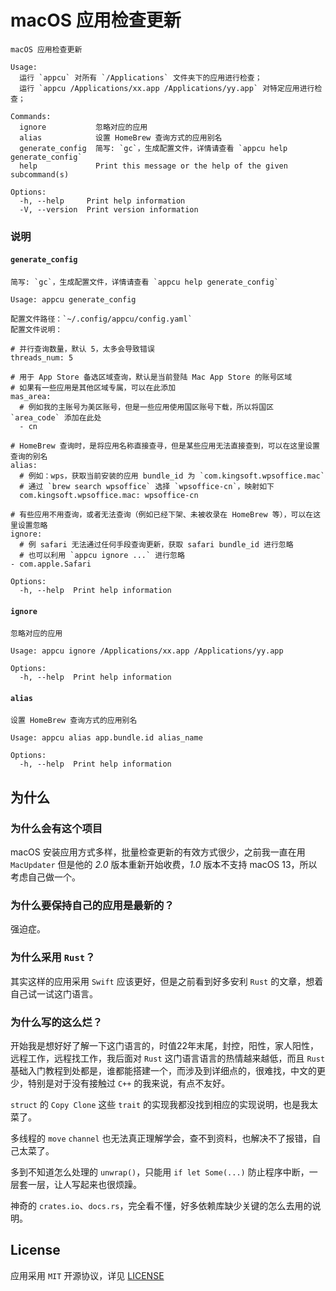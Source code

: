 # macOS 应用检查更新

```
macOS 应用检查更新

Usage: 
  运行 `appcu` 对所有 `/Applications` 文件夹下的应用进行检查；
  运行 `appcu /Applications/xx.app /Applications/yy.app` 对特定应用进行检查；

Commands:
  ignore           忽略对应的应用
  alias            设置 HomeBrew 查询方式的应用别名
  generate_config  简写: `gc`，生成配置文件，详情请查看 `appcu help generate_config`
  help             Print this message or the help of the given subcommand(s)

Options:
  -h, --help     Print help information
  -V, --version  Print version information
```

### 说明
#### `generate_config`
```
简写: `gc`，生成配置文件，详情请查看 `appcu help generate_config`

Usage: appcu generate_config

配置文件路径：`~/.config/appcu/config.yaml`
配置文件说明：

# 并行查询数量，默认 5，太多会导致错误
threads_num: 5

# 用于 App Store 备选区域查询，默认是当前登陆 Mac App Store 的账号区域
# 如果有一些应用是其他区域专属，可以在此添加
mas_area:
  # 例如我的主账号为美区账号，但是一些应用使用国区账号下载，所以将国区 `area_code` 添加在此处
  - cn

# HomeBrew 查询时，是将应用名称直接查寻，但是某些应用无法直接查到，可以在这里设置查询的别名
alias:
  # 例如：wps，获取当前安装的应用 bundle_id 为 `com.kingsoft.wpsoffice.mac`
  # 通过 `brew search wpsoffice` 选择 `wpsoffice-cn`，映射如下
  com.kingsoft.wpsoffice.mac: wpsoffice-cn

# 有些应用不用查询，或者无法查询（例如已经下架、未被收录在 HomeBrew 等），可以在这里设置忽略
ignore:
  # 例 safari 无法通过任何手段查询更新，获取 safari bundle_id 进行忽略
  # 也可以利用 `appcu ignore ...` 进行忽略
- com.apple.Safari

Options:
  -h, --help  Print help information
```

#### `ignore`
```
忽略对应的应用

Usage: appcu ignore /Applications/xx.app /Applications/yy.app

Options:
  -h, --help  Print help information
```

#### `alias`
```
设置 HomeBrew 查询方式的应用别名

Usage: appcu alias app.bundle.id alias_name

Options:
  -h, --help  Print help information
```

## 为什么

### 为什么会有这个项目
macOS 安装应用方式多样，批量检查更新的有效方式很少，之前我一直在用 `MacUpdater` 但是他的 *2.0* 版本重新开始收费，*1.0* 版本不支持 macOS 13，所以考虑自己做一个。

### 为什么要保持自己的应用是最新的？
强迫症。

### 为什么采用 `Rust`？
其实这样的应用采用 `Swift` 应该更好，但是之前看到好多安利 `Rust` 的文章，想着自己试一试这门语言。

### 为什么写的这么烂？
开始我是想好好了解一下这门语言的，时值22年末尾，封控，阳性，家人阳性，远程工作，远程找工作，我后面对 `Rust` 这门语言语言的热情越来越低，而且 `Rust` 基础入门教程到处都是，谁都能搭建一个，而涉及到详细点的，很难找，中文的更少，特别是对于没有接触过 `C++` 的我来说，有点不友好。

`struct` 的 `Copy Clone` 这些 `trait` 的实现我都没找到相应的实现说明，也是我太菜了。

多线程的 `move` `channel` 也无法真正理解学会，查不到资料，也解决不了报错，自己太菜了。

多到不知道怎么处理的 `unwrap()`，只能用 `if let Some(...)` 防止程序中断，一层套一层，让人写起来也很烦躁。

神奇的 `crates.io`、`docs.rs`，完全看不懂，好多依赖库缺少关键的怎么去用的说明。

## License
应用采用 `MIT` 开源协议，详见 [LICENSE](LICENSE)